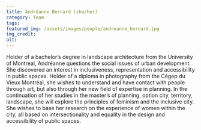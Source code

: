 ```yaml
---
title: Andréanne Bernard (she/her)
category: Team
tags:
featured_img: /assets/images/people/andreanne_bernard.jpg
img_credit:
alt:
---
```

Holder of a bachelor’s degree in landscape architecture from the University of Montreal, Andréanne questions the social issues of urban development. She discovered an interest in inclusiveness, representation and accessibility in public spaces. Holder of a diploma in photography from the Cégep du Vieux Montréal, she wishes to understand and have contact with people through art, but also through her new field of expertise in planning. In the continuation of her studies in the master’s of planning, option city, territory, landscape, she will explore the principles of feminism and the inclusive city. She wishes to base her research on the experience of women within the city, all based on intersectionality and equality in the design and accessibility of public spaces.